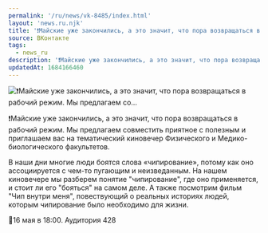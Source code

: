 ```yaml
---
permalink: '/ru/news/vk-8485/index.html'
layout: 'news.ru.njk'
title: '❗Майские уже закончились, а это значит, что пора возвращаться в рабочий режим. Мы предлагаем со…'
source: ВКонтакте
tags:
  - news_ru
description: '❗Майские уже закончились, а это значит, что пора возвращаться в рабочий режим. Мы предлагаем со…'
updatedAt: 1684166460
---
```

![❗Майские уже закончились, а это значит, что пора возвращаться в рабочий режим. Мы предлагаем со…](https://sun1-88.userapi.com/impg/oCKvaXSJKNvVbIxJm6_qJE3tguSMgcADIqkg3w/saFmmG6F7zI.jpg?size=1055x602&quality=96&sign=d960aa4374e975a0ad0ab11c14c6a59a&c_uniq_tag=q0qx8lHI5WJw6MP6jW--7HembxginugYZerdcZ_2vBM&type=album)

❗Майские уже закончились, а это значит, что пора возвращаться в рабочий режим. Мы предлагаем совместить приятное с полезным и приглашаем вас на тематический киновечер Физического и Медико-биологического факультетов.

В наши дни многие люди боятся слова «чипирование», потому как оно ассоциируется с чем-то пугающим и неизведанным. На нашем киновечере мы разберем понятие "чипирование", где оно применяется, и стоит ли его "бояться" на самом деле. А также посмотрим фильм "Чип внутри меня", повествующий о реальных историях людей, которым чипирование было необходимо для жизни.

📍16 мая в 18:00. Аудитория 428
